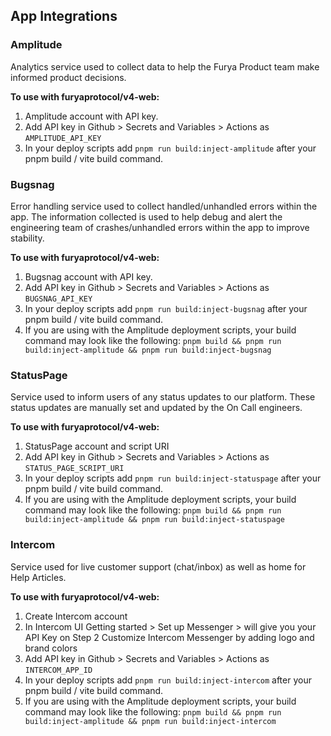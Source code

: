 ## App Integrations
### Amplitude
Analytics service used to collect data to help the Furya Product team make informed product decisions.

<b>To use with furyaprotocol/v4-web:</b>
1. Amplitude account with API key.
2. Add API key in Github > Secrets and Variables > Actions as `AMPLITUDE_API_KEY`
3. In your deploy scripts add `pnpm run build:inject-amplitude` after your pnpm build / vite build command.

### Bugsnag
Error handling service used to collect handled/unhandled errors within the app. The information collected is used to help debug and alert the engineering team of crashes/unhandled errors within the app to improve stability.

<b>To use with furyaprotocol/v4-web:</b>
1. Bugsnag account with API key.
2. Add API key in Github > Secrets and Variables > Actions as `BUGSNAG_API_KEY`
3. In your deploy scripts add `pnpm run build:inject-bugsnag` after your pnpm build / vite build command.
4. If you are using with the Amplitude deployment scripts, your build command may look like the following: `pnpm build && pnpm run build:inject-amplitude && pnpm run build:inject-bugsnag`

### StatusPage
Service used to inform users of any status updates to our platform. These status updates are manually set and updated by the On Call engineers.

<b>To use with furyaprotocol/v4-web:</b>
1. StatusPage account and script URI
2. Add API key in Github > Secrets and Variables > Actions as `STATUS_PAGE_SCRIPT_URI`
3. In your deploy scripts add `pnpm run build:inject-statuspage` after your pnpm build / vite build command.
4. If you are using with the Amplitude deployment scripts, your build command may look like the following: `pnpm build && pnpm run build:inject-amplitude && pnpm run build:inject-statuspage`

### Intercom
Service used for live customer support (chat/inbox) as well as home for Help Articles.

<b>To use with furyaprotocol/v4-web:</b>
1. Create Intercom account
2. In Intercom UI
Getting started > Set up Messenger > will give you your API Key on Step 2
Customize Intercom Messenger by adding logo and brand colors
3. Add API key in Github > Secrets and Variables > Actions as `INTERCOM_APP_ID`
4. In your deploy scripts add `pnpm run build:inject-intercom` after your pnpm build / vite build command.
5. If you are using with the Amplitude deployment scripts, your build command may look like the following: `pnpm build && pnpm run build:inject-amplitude && pnpm run build:inject-intercom`
